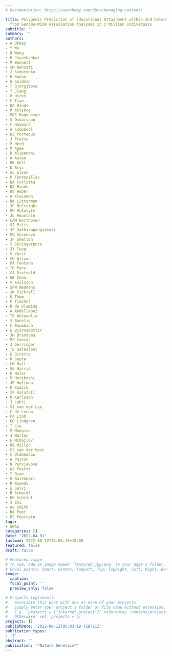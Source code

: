 ```yaml
---
# Documentation: https://wowchemy.com/docs/managing-content/

title: Polygenic Prediction of Educational Attainment within and between Families
  from Genome-Wide Association Analyses in 3 Million Individuals
subtitle: ''
summary: ''
authors:
- A Okbay
- Y Wu
- N Wang
- H Jayashankar
- M Bennett
- SM Nehzati
- J Sidorenko
- H Kweon
- G Goldman
- T Gjorgjieva
- Y Jiang
- B Hicks
- C Tian
- DA Hinds
- R Ahlskog
- PKE Magnusson
- S Oskarsson
- C Hayward
- A Campbell
- DJ Porteous
- J Freese
- P Herd
- M Agee
- B Alipanahi
- A Auton
- RK Bell
- K Bryc
- SL Elson
- P Fontanillas
- NA Furlotte
- DA Hinds
- KE Huber
- A Kleinman
- NK Litterman
- JC McCreight
- MH McIntyre
- JL Mountain
- CAM Northover
- SJ Pitts
- JF Sathirapongsasuti
- OV Sazonova
- JF Shelton
- S Shringarpure
- JY Tung
- V Vacic
- CH Wilson
- MA Fontana
- TH Pers
- CA Rietveld
- GB Chen
- V Emilsson
- SFW Meddens
- JK Pickrell
- K Thom
- P Timshel
- R de Vlaming
- A Abdellaoui
- TS Ahluwalia
- J Bacelis
- C Baumbach
- G Bjornsdottir
- JH Brandsma
- MP Concas
- J Derringer
- TE Galesloot
- G Girotto
- R Gupta
- LM Hall
- SE Harris
- E Hofer
- M Horikoshi
- JE Huffman
- K Kaasik
- IP Kalafati
- R Karlsson
- J Lahti
- SJ van der Lee
- C de Leeuw
- PA Lind
- KO Lindgren
- T Liu
- M Mangino
- J Marten
- E Mihailov
- MB Miller
- PJ van der Most
- C Oldmeadow
- A Payton
- N Pervjakova
- WJ Peyrot
- Y Qian
- O Raitakari
- R Rueedi
- E Salvi
- B Schmidt
- KE Schraut
- J Shi
- AV Smith
- RA Poot
- BS Pourcain
tags:
- GWAS
categories: []
date: '2022-04-01'
lastmod: 2022-08-12T15:03:19+10:00
featured: false
draft: false

# Featured image
# To use, add an image named `featured.jpg/png` to your page's folder.
# Focal points: Smart, Center, TopLeft, Top, TopRight, Left, Right, BottomLeft, Bottom, BottomRight.
image:
  caption: ''
  focal_point: ''
  preview_only: false

# Projects (optional).
#   Associate this post with one or more of your projects.
#   Simply enter your project's folder or file name without extension.
#   E.g. `projects = ["internal-project"]` references `content/project/deep-learning/index.md`.
#   Otherwise, set `projects = []`.
projects: []
publishDate: '2022-08-12T05:03:19.728721Z'
publication_types:
- '2'
abstract: ''
publication: '*Nature Genetics*'
---
```

